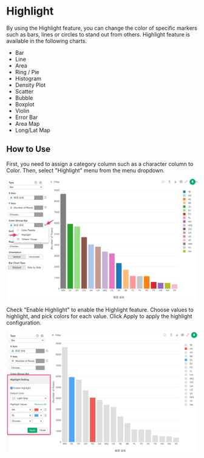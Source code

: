 # Highlight

By using the Highlight feature, you can change the color of specific markers such as bars, lines or circles to stand out from others. Highlight feature is available in the following charts. 

* Bar
* Line 
* Area 
* Ring / Pie 
* Histogram 
* Density Plot 
* Scatter 
* Bubble 
* Boxplot 
* Violin 
* Error Bar 
* Area Map 
* Long/Lat Map 


## How to Use 

First, you need to assign a category column such as a character column to Color. Then, select "Highlight" menu from the menu dropdown. 

![](images/highlight1.png)

Check "Enable Highlight" to enable the Highlight feature. Choose values to highlight, and pick colors for each value. Click Apply to apply the highlight configuration. 

![](images/highlight2.png)
